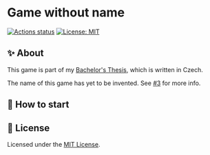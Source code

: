 # Game without name

[![Actions status](https://github.com/tenhobi/game-without-name/workflows/CI/badge.svg)](https://github.com/tenhobi/game-without-name/actions)
[![License: MIT](https://img.shields.io/badge/License-MIT-blue.svg)](https://opensource.org/licenses/MIT)

## ✨ About

This game is part of my [Bachelor's Thesis](https://github.com/tenhobi/bachelors-thesis), which is written in Czech.

The name of this game has yet to be invented. See [#3](https://github.com/tenhobi/game-without-name/issues/3) for more info.


## 🚀 How to start



## 📃 License

Licensed under the [MIT License](LICENSE).
